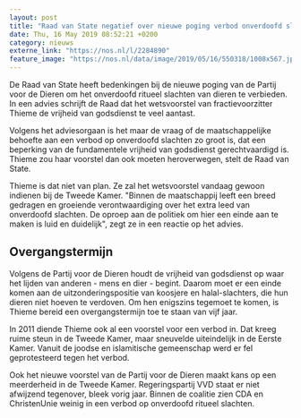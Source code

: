 ```yaml
---
layout: post
title: "Raad van State negatief over nieuwe poging verbod onverdoofd slachten"
date: Thu, 16 May 2019 08:52:21 +0200
category: nieuws
externe_link: "https://nos.nl/l/2284890"
feature_image: "https://nos.nl/data/image/2019/05/16/550318/1008x567.jpg"
---
```


<p>De Raad van State heeft bedenkingen bij de nieuwe poging van de Partij voor de Dieren om het onverdoofd ritueel slachten van dieren te verbieden. In een advies schrijft de Raad dat het wetsvoorstel van fractievoorzitter Thieme de vrijheid van godsdienst te veel aantast.</p>
<p>Volgens het adviesorgaan is het maar de vraag of de maatschappelijke behoefte aan een verbod op onverdoofd slachten zo groot is, dat een beperking van de fundamentele vrijheid van godsdienst gerechtvaardigd is. Thieme zou haar voorstel dan ook moeten heroverwegen, stelt de Raad van State.</p>
<p>Thieme is dat niet van plan. Ze zal het wetsvoorstel vandaag gewoon indienen bij de Tweede Kamer. "Binnen de maatschappij leeft een breed gedragen en groeiende verontwaardiging over het extra leed van onverdoofd slachten. De oproep aan de politiek om hier een einde aan te maken is luid en duidelijk", zegt ze in een reactie op het advies.</p>
<h2>Overgangstermijn</h2>
<p>Volgens de Partij voor de Dieren houdt de vrijheid van godsdienst op waar het lijden van anderen - mens en dier - begint. Daarom moet er een einde komen aan de uitzonderingspositie van koosjere en halal-slachters, die hun dieren niet hoeven te verdoven. Om hen enigszins tegemoet te komen, is Thieme bereid een overgangstermijn toe te staan van vijf jaar.</p>
<p>In 2011 diende Thieme ook al een voorstel voor een verbod in. Dat kreeg ruime steun in de Tweede Kamer, maar sneuvelde uiteindelijk in de Eerste Kamer. Vanuit de joodse en islamitische gemeenschap werd er fel geprotesteerd tegen het verbod.</p>
<p>Ook het nieuwe voorstel van de Partij voor de Dieren maakt kans op een meerderheid in de Tweede Kamer. Regeringspartij VVD staat er niet afwijzend tegenover, bleek vorig jaar. Binnen de coalitie zien CDA en ChristenUnie weinig in een verbod op onverdoofd ritueel slachten.</p>
